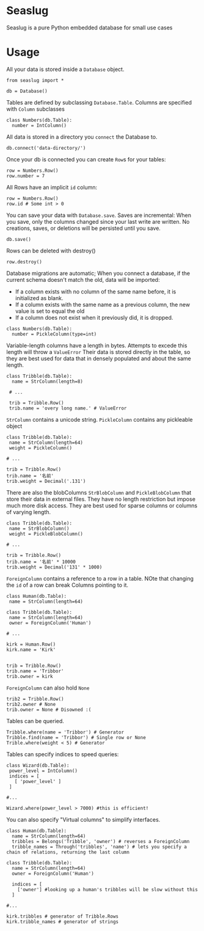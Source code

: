 # Seaslug
Seaslug is a pure Python embedded database for small use cases


# Usage

All your data is stored inside a `Database` object.

```
from seaslug import *

db = Database()
```

Tables are defined by subclassing `Database.Table`. Columns are specified with `Column` subclasses

```
class Numbers(db.Table):
  number = IntColumn()
```

All data is stored in a directory you `connect` the Database to.

```
db.connect('data-directory/')
```

Once your db is connected you can create `Row`s for your tables:

```
row = Numbers.Row()
row.number = 7
```

All Rows have an implicit `id` column:

```
row = Numbers.Row()
row.id # Some int > 0
```

You can save your data with `Database.save`.
Saves are incremental: When you save, only the columns changed since your last write are written.
No creations, saves, or deletions will be persisted until you save.

```
db.save()
```

Rows can be deleted with destroy()

```
row.destroy()
```

Database migrations are automatic; When you connect a database, if the current schema doesn't match the old, data will be imported:
* If a column exists with no column of the same name before, it is initialized as blank.
* If a column exists with the same name as a previous column, the new value is set to equal the old
* If a column does not exist when it previously did, it is dropped.

```
class Numbers(db.Table):
  number = PickleColumn(type=int)
```

Variable-length columns have a length in bytes. Attempts to excede this length will throw a `ValueError`
Their data is stored directly in the table, so they are best used for data that in densely populated and about the same length.

```
class Tribble(db.Table):
  name = StrColumn(length=8)
  
 # ...
 
 trib = Tribble.Row()
 trib.name = 'overy long name.' # ValueError
 ```
 
 `StrColumn` contains a unicode string. `PickleColumn` contains any pickleable object
 
 ```
class Tribble(db.Table):
  name = StrColumn(length=64)
  weight = PickleColumn()
  
 # ...
 
 trib = Tribble.Row()
 trib.name = '名前'
 trib.weight = Decimal('.131')
 ```
 
 There are also the blobColumns `StrBlobColumn` and `PickleBlobColumn` that store their data in external files. They have no length restriction but impose much more disk access. They are best used for sparse columns or columns of varying length.
 
 ```
 class Tribble(db.Table):
  name = StrBlobColumn()
  weight = PickleBlobColumn()
  
 # ...
 
 trib = Tribble.Row()
 trib.name = '名前' * 10000
 trib.weight = Decimal('131' * 1000)
 ```
 
 `ForeignColumn` contains a reference to a row in a table. NOte that changing the `id` of a row can break Columns pointing to it.
 
 ```
 class Human(db.Table):
  name = StrColumn(length=64)
 
class Tribble(db.Table):
  name = StrColumn(length=64)
  owner = ForeignColumn('Human')
  
 # ...
 
 kirk = Human.Row()
 kirk.name = 'Kirk'
 
 
 trib = Tribble.Row()
 trib.name = 'Tribbor'
 trib.owner = kirk
 ```
 
 `ForeignColumn` can also hold `None`
 
 ```
 trib2 = Tribble.Row()
 trib2.owner # None
 trib.owner = None # Disowned :(
 ```
 
 Tables can be queried.
 
 ```
 Tribble.where(name = 'Tribbor') # Generator
 Tribble.find(name = 'Tribbor') # Single row or None
 Trible.where(weight < 5) # Generator
 ```
 
 Tables can specify indices to speed queries:
 
 ```
 class Wizard(db.Table):
  power_level = IntColumn()
  indices = [
    [ 'power_level' ]
  ]
  
#...

Wizard.where(power_level > 7000) #this is efficient!

```

You can also specify "Virtual columns" to simplify interfaces.

```
class Human(db.Table):
  name = StrColumn(length=64)
  tribbles = Belongs('Tribble', 'owner') # reverses a ForeignColumn
  tribble_names = Through('tribbles', 'name') # lets you specify a chain of relations, returning the last column
 
class Tribble(db.Table):
  name = StrColumn(length=64)
  owner = ForeignColumn('Human')
  
  indices = [
    ['owner'] #looking up a human's tribbles will be slow without this
  ]
  
#...

kirk.tribbles # generator of Tribble.Rows
kirk.tribble_names # generator of strings
```
